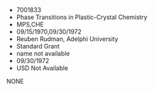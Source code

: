 * 7001833
* Phase Transitions in Plastic-Crystal Chemistry
* MPS,CHE
* 09/15/1970,09/30/1972
* Reuben Rudman, Adelphi University
* Standard Grant
*   name not available
* 09/30/1972
* USD Not Available

NONE